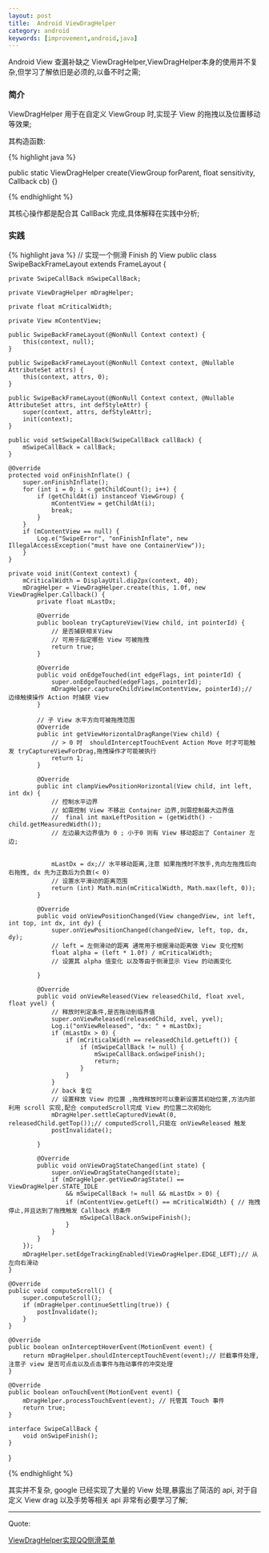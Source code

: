 ```yaml
---
layout: post
title:  Android ViewDragHelper
category: android
keywords: [improvement,android,java]
---
```


Android View 查漏补缺之 ViewDragHelper,ViewDragHelper本身的使用并不复杂,但学习了解依旧是必须的,以备不时之需;

### 简介

ViewDragHelper 用于在自定义 ViewGroup 时,实现子 View 的拖拽以及位置移动等效果;

其构造函数: 

{% highlight java %}

 public static ViewDragHelper create(ViewGroup forParent, float sensitivity, Callback cb) {}

{% endhighlight %}

其核心操作都是配合其 CallBack 完成,具体解释在实践中分析;

### 实践  

{% highlight java %}
// 实现一个侧滑 Finish 的 View
public class SwipeBackFrameLayout extends FrameLayout {

    private SwipeCallBack mSwipeCallBack;

    private ViewDragHelper mDragHelper;

    private float mCriticalWidth;

    private View mContentView;

    public SwipeBackFrameLayout(@NonNull Context context) {
        this(context, null);
    }

    public SwipeBackFrameLayout(@NonNull Context context, @Nullable AttributeSet attrs) {
        this(context, attrs, 0);
    }

    public SwipeBackFrameLayout(@NonNull Context context, @Nullable AttributeSet attrs, int defStyleAttr) {
        super(context, attrs, defStyleAttr);
        init(context);
    }

    public void setSwipeCallBack(SwipeCallBack callBack) {
        mSwipeCallBack = callBack;
    }

    @Override
    protected void onFinishInflate() {
        super.onFinishInflate();
        for (int i = 0; i < getChildCount(); i++) {
            if (getChildAt(i) instanceof ViewGroup) {
                mContentView = getChildAt(i);
                break;
            }
        }
        if (mContentView == null) {
            Log.e("SwipeError", "onFinishInflate", new IllegalAccessException("must have one ContainerView"));
        }
    }

    private void init(Context context) {
        mCriticalWidth = DisplayUtil.dip2px(context, 40);
        mDragHelper = ViewDragHelper.create(this, 1.0f, new ViewDragHelper.Callback() {
            private float mLastDx;

            @Override
            public boolean tryCaptureView(View child, int pointerId) {
                // 是否捕获相关View
                // 可用于指定哪些 View 可被拖拽
                return true;
            }

            @Override
            public void onEdgeTouched(int edgeFlags, int pointerId) {
                super.onEdgeTouched(edgeFlags, pointerId);
                mDragHelper.captureChildView(mContentView, pointerId);// 边缘触摸操作 Action 时捕获 View
            }

            // 子 View 水平方向可被拖拽范围
            @Override
            public int getViewHorizontalDragRange(View child) {
                // > 0 时  shouldInterceptTouchEvent Action Move 时才可能触发 tryCaptureViewForDrag,拖拽操作才可能被执行
                return 1;
            }

            @Override
            public int clampViewPositionHorizontal(View child, int left, int dx) {
                // 控制水平边界
                // 如需控制 View 不移出 Container 边界,则需控制最大边界值
                //  final int maxLeftPosition = (getWidth() - child.getMeasuredWidth());
                // 左边最大边界值为 0 ; 小于0 则有 View 移动超出了 Container 左边;  


                mLastDx = dx;// 水平移动距离,注意 如果拖拽时不放手,先向左拖拽后向右拖拽, dx 先为正数后为负数(< 0)
                // 设置水平滑动的距离范围
                return (int) Math.min(mCriticalWidth, Math.max(left, 0));
            }

            @Override
            public void onViewPositionChanged(View changedView, int left, int top, int dx, int dy) {
                super.onViewPositionChanged(changedView, left, top, dx, dy);
                // left = 左侧滑动的距离 通常用于根据滑动距离做 View 变化控制
                float alpha = (left * 1.0f) / mCriticalWidth;
                // 设置其 alpha 值变化 以及等由于侧滑显示 View 的动画变化

            }

            @Override
            public void onViewReleased(View releasedChild, float xvel, float yvel) {
                // 释放时判定条件,是否拖动到临界值
                super.onViewReleased(releasedChild, xvel, yvel);
                Log.i("onViewReleased", "dx: " + mLastDx);
                if (mLastDx > 0) {
                    if (mCriticalWidth == releasedChild.getLeft()) {
                        if (mSwipeCallBack != null) {
                            mSwipeCallBack.onSwipeFinish();
                            return;
                        }
                    }
                }
                // back 复位
                // 设置释放 View 的位置 ,拖拽释放时可以重新设置其初始位置,方法内部利用 scroll 实现,配合 computedScroll完成 View 的位置二次初始化
                mDragHelper.settleCapturedViewAt(0, releasedChild.getTop());// computedScroll,只能在 onViewReleased 触发
                postInvalidate();

            }

            @Override
            public void onViewDragStateChanged(int state) {
                super.onViewDragStateChanged(state);
                if (mDragHelper.getViewDragState() == ViewDragHelper.STATE_IDLE
                    && mSwipeCallBack != null && mLastDx > 0) {
                    if (mContentView.getLeft() == mCriticalWidth) { // 拖拽停止,并且达到了拖拽触发 Callback 的条件
                        mSwipeCallBack.onSwipeFinish();
                    }
                }
            }
        });
        mDragHelper.setEdgeTrackingEnabled(ViewDragHelper.EDGE_LEFT);// 从左向右滑动
    }

    @Override
    public void computeScroll() {
        super.computeScroll();
        if (mDragHelper.continueSettling(true)) {
            postInvalidate();
        }
    }

    @Override
    public boolean onInterceptHoverEvent(MotionEvent event) {
        return mDragHelper.shouldInterceptTouchEvent(event);// 拦截事件处理,注意子 view 是否可点击以及点击事件与拖动事件的冲突处理
    }

    @Override
    public boolean onTouchEvent(MotionEvent event) {
        mDragHelper.processTouchEvent(event); // 托管其 Touch 事件
        return true;
    }

    interface SwipeCallBack {
        void onSwipeFinish();
    }
}


{% endhighlight %}


其实并不复杂, google 已经实现了大量的 View 处理,暴露出了简洁的 api, 对于自定义 View drag 以及手势等相关 api 非常有必要学习了解;

---

Quote: 

[ViewDragHelper实现QQ侧滑菜单](https://mp.weixin.qq.com/s?src=3&timestamp=1513477020&ver=1&signature=CtnYdgZJ-XIZ2D-wGyjT8v-92ZKy9zEbRRv60hD0zeRIAdxS5yACFYARNLytggBTnw*JE1c1Pie7Y1Xxv5wDRKjITBqunfHU3BX9x6JGe9geYO1KXK55wMLo4wG3sojWhdUKScU4wdnTavijMblvl66-ff9lHx2Tx8VpObe6YS4=)